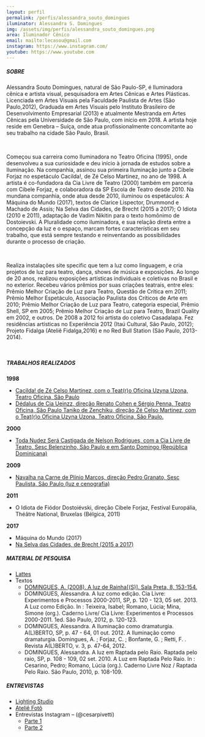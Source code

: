 ```yaml
---
layout: perfil
permalink: /perfis/alessandra_souto_domingues
iluminator: Alessandra S. Domingues
img: /assets/img/perfis/alessandra_souto_domingues.png
area: Iluminador Cênico
email: mailto:lecasou@gmail.com
instagram: https://www.instagram.com/
youtube: https://www.youtube.com
---
```


##### **SOBRE**

Alessandra Souto Domingues, natural de São Paulo-SP, é Iluminadora cênica e artista visual, pesquisadora em Artes Cênicas e Artes Plásticas. Licenciada em Artes Visuais pela Faculdade Paulista de Artes (São Paulo,2012), Graduada em Artes Visuais pelo Instituto Brasileiro de Desenvolvimento Empresarial (2013) e atualmente Mestranda em Artes Cênicas pela Universidade de São Paulo, com início em 2018. A artista hoje reside em Genebra – Suíça, onde atua profissionalmente concomitante ao seu trabalho na cidade São Paulo, Brasil.

<br>

Começou sua carreira como Iluminadora no Teatro Oficina (1995), onde desenvolveu a sua curiosidade e deu início à jornada de estudos sobre a Iluminação. Na companhia, assinou sua primeira Iluminação junto a Cibele Forjaz no espetáculo Cacilda!, de Zé Celso Martinez, no ano de 1998. A artista é co-fundadora da Cia Livre de Teatro (2000) também em parceria com Cibele Forjaz, e colaboradora da SP Escola de Teatro desde 2010. Na mundana companhia, onde atua desde 2010, iluminou os espetáculos: A Máquina do Mundo (2017), textos de Clarice Lispector, Drummond e Machado de Assis; Na Selva das Cidades, de Brecht (2015 a 2017); O Idiota (2010 e 2011), adaptação de Vadim Nikitin para o texto homônimo de Dostoievski. A Pluralidade como iluminadora, e sua relação direta entre a concepção da luz e o espaço, marcam fortes características em seu trabalho, que está sempre testando e reinventando as possibilidades durante o processo de criação.

<br>

Realiza instalações site specific que tem a luz como linguagem, e cria projetos de luz para teatro, dança, shows de música e exposições. Ao longo de 20 anos, realizou exposições artísticas individuais e coletivas no Brasil e no exterior. Recebeu vários prêmios por suas criações teatrais, entre eles: Prêmio Melhor Criação de Luz para Teatro, Questão de Crítica em 2011; Prêmio Melhor Espetáculo, Associação Paulista dos Críticos de Arte em 2010; Prêmio Melhor Criação de Luz para Teatro, categoria especial, Prêmio Shell, SP em 2005; Prêmio Melhor Criação de Luz para Teatro, Brazil Quality em 2002, e outros.  De 2008 a 2012 foi artista do coletivo Casadalapa. Fez residências artísticas no Experiência 2012 (Itaú Cultural, São Paulo, 2012); Projeto Fidalga (Ateliê Fidalga,2016) e no Red Bull Station (São Paulo, 2013-2014).

<br>

##### **TRABALHOS REALIZADOS**

**1998**

- [Cacilda! de Zé Celso Martinez, com o Teat(r)o Oficina Uzyna Uzona, Teatro Oficina, São Paulo](https://www.lauravinci.com.br/cacilda-1998)
- [Dédalus de Cia Ueinzz, direção Renato Cohen e Sérgio Penna, Teatro Oficina, São Paulo Taniko de Zenchiku, direção Zé Celso Martinez, com o Teat(r)o Oficina Uzyna Uzona, Teatro Oficina, São Paulo.](http://enciclopedia.itaucultural.org.br/evento392046/dedalus)

**2000**

- [Toda Nudez Será Castigada de Nelson Rodrigues, com a Cia Livre de Teatro, Sesc Belenzinho, São Paulo e em Santo Domingo (República Dominicana)](http://enciclopedia.itaucultural.org.br/evento391725/toda-nudez-sera-castigada)

**2009**

- [Navalha na Carne de Plínio Marcos, direção Pedro Granato, Sesc Paulista, São Paulo (luz e cenografia)](https://alessandradomingues.wordpress.com/artes-visuais/portfolio/)

**2011**

- O Idiota de Fiódor Dostoiévski, direção Cibele Forjaz, Festival Europália, Théâtre National, Bruxelas (Bélgica, 2011)

**2017**

- Máquina do Mundo (2017)
- [Na Selva das Cidades, de Brecht (2015 a 2017)](https://alessandradomingues.wordpress.com/artes-cenicas-2/)

##### **MATERIAL DE PESQUISA**

* [Lattes](http://buscatextual.cnpq.br/buscatextual/visualizacv.do?id=K8835434E6)
* Textos
  - [DOMINGUES, A. (2008). A luz de Rainha[(S)]. Sala Preta, 8, 153-154.](https://doi.org/10.11606/issn.2238-3867.v8i0p153-154)
  - DOMINGUES, Alessandra. A luz como edição. Cia Livre: Experimentos e Processos 2000-2011, SP, p. 120 - 123, 05 set. 2013. A Luz como Edição. In : Teixeira, Isabel; Romano, Lúcia; Mina, Simone (org.). Caderno Livre/ Cia Livre: Experimentos e Processos 2000-2011. 1ed. São Paulo, 2012, p. 120-123.
  - DOMINGUES, Alessandra. A Iluminação como dramaturgia. A(L)BERTO, SP, p. 47 - 64, 01 out. 2012. A Iluminação como dramaturgia. Domingues, A. ; Forjaz, C. ; Bonfante, G. ; Retti, F. . Revista A(L)BERTO, v. 3, p. 47-64, 2012.
  - DOMINGUES, Alessandra. A luz em Raptada pelo Raio. Raptada pelo raio, SP, p. 108 - 109, 02 set. 2010. A Luz em Raptada Pelo Raio. In : Cesarino, Pedro; Romano, Lúcia (org.). Caderno Livre Noz / Raptada Pelo Raio. São Paulo, 2010, p. 108-109.

##### **ENTREVISTAS**

* [Lighting Studio](https://www.youtube.com/watch?v=tpZ8STChpUI)
* [Ateliê Fotô](https://vimeo.com/75413378)
* Entrevistas Instagram – (@cesarpivetti)
  - [Parte 1](https://www.instagram.com/tv/CAOIuuqDENc/)
  - [Parte 2](https://www.instagram.com/tv/CAOO8eADEqf/)
